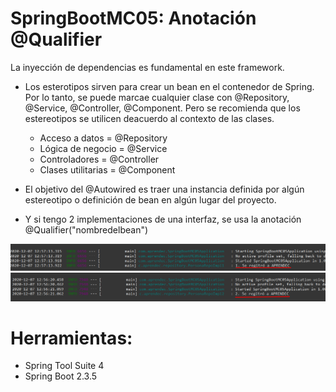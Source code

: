 # SpringBootMC05: Anotación @Qualifier

La inyección de dependencias es fundamental en este framework.

- Los esterotipos sirven para crear un bean en el contenedor de Spring. Por lo tanto, se puede marcae cualquier clase con @Repository, @Service, @Controller, @Component. Pero se recomienda que los estereotipos se utilicen deacuerdo al contexto de las clases.
  - Acceso a datos = @Repository
  - Lógica de negocio = @Service
  - Controladores = @Controller
  - Clases utilitarias = @Component

- El objetivo del @Autowired es traer una instancia definida por algún estereotipo
  o definición de bean en algún lugar del proyecto.

- Y si tengo 2 implementaciones de una interfaz, se usa la anotación 
  @Qualifier("nombredelbean")
  

![](https://raw.githubusercontent.com/ctec105/SpringBootMC05/master/image01.png)
![](https://raw.githubusercontent.com/ctec105/SpringBootMC05/master/image02.png)

# Herramientas:
- Spring Tool Suite 4
- Spring Boot 2.3.5